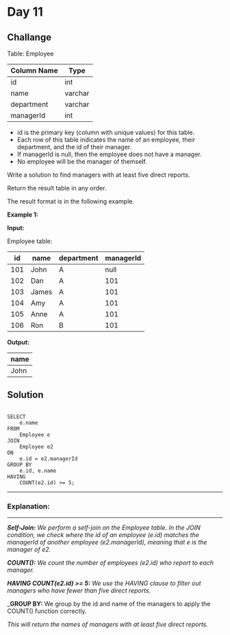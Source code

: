 # Day 11

## Challange 

Table: Employee


| Column Name | Type    |
|-------------|---------|
| id          | int     |
| name        | varchar |
| department  | varchar |
| managerId   | int     |

- id is the primary key (column with unique values) for this table.
- Each row of this table indicates the name of an employee, their department, and the id of their manager.
- If managerId is null, then the employee does not have a manager.
- No employee will be the manager of themself.
 

Write a solution to find managers with at least five direct reports.

Return the result table in any order.

The result format is in the following example.

 

**Example 1:**

**Input:**

Employee table:

| id  | name  | department | managerId |
|-----|-------|------------|-----------|
| 101 | John  | A          | null      |
| 102 | Dan   | A          | 101       |
| 103 | James | A          | 101       |
| 104 | Amy   | A          | 101       |
| 105 | Anne  | A          | 101       |
| 106 | Ron   | B          | 101       |

**Output:** 

| name |
|------|
| John |

## Solution

```mysql

SELECT 
    e.name
FROM 
    Employee e
JOIN 
    Employee e2 
ON 
    e.id = e2.managerId
GROUP BY 
    e.id, e.name
HAVING 
    COUNT(e2.id) >= 5;
```
----------------------------

### Explanation:
----------------------------

_**Self-Join:** We perform a self-join on the Employee table. In the JOIN condition, we check where the id of an employee (e.id) matches the managerId of another employee (e2.managerId), meaning that e is the manager of e2._

_**COUNT():** We count the number of employees (e2.id) who report to each manager._

_**HAVING COUNT(e2.id) >= 5:** We use the HAVING clause to filter out managers who have fewer than five direct reports._

_**GROUP BY:** We group by the id and name of the managers to apply the COUNT() function correctly.

_This will return the names of managers with at least five direct reports._
